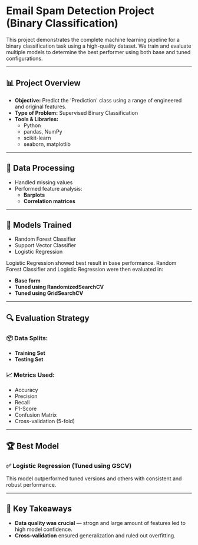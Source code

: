# Email Spam Detection Project (Binary Classification)

This project demonstrates the complete machine learning pipeline for a binary classification task using a high-quality dataset. We train and evaluate multiple models to determine the best performer using both base and tuned configurations.

---

## 📊 Project Overview

- **Objective:** Predict the 'Prediction' class using a range of engineered and original features.
- **Type of Problem:** Supervised Binary Classification
- **Tools & Libraries:**
  - Python
  - pandas, NumPy
  - scikit-learn
  - seaborn, matplotlib

---

## 🧹 Data Processing

- Handled missing values
- Performed feature analysis:
  - **Barplots**
  - **Correlation matrices**

---

## 🧠 Models Trained

- Random Forest Classifier
- Support Vector Classifier
- Logistic Regression

Logistic Regression showed best result in base performance. Random Forest Classifier and Logistic Regression were then evaluated in:
- **Base form**
- **Tuned using RandomizedSearchCV**
- **Tuned using GridSearchCV**

---

## 🔍 Evaluation Strategy

### 📦 Data Splits:
- **Training Set**
- **Testing Set**  

### 📈 Metrics Used:
- Accuracy
- Precision
- Recall
- F1-Score
- Confusion Matrix
- Cross-validation (5-fold)

---

## 🏆 Best Model

### ✅ **Logistic Regression (Tuned using GSCV)**

This model outperformed tuned versions and others with consistent and robust performance.

---

## 📌 Key Takeaways

- **Data quality was crucial** — strogn and large amount of features led to high model confidence.
- **Cross-validation** ensured generalization and ruled out overfitting.
